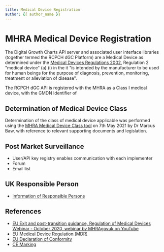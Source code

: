 ```yaml
---
title: Medical Device Registration
author: {{ author_name }}
---
```


# MHRA Medical Device Registration

The Digital Growth Charts API server and associated user interface libraries (together termed the RCPCH dGC Platform) are a Medical Device as determined under the [Medical Devices Regulations 2002](https://www.legislation.gov.uk/uksi/2002/618/regulation/2/made), Regulation 2 "medical device" (a) (i) in the it "is intended by the manufacturer to be used for human beings for the purpose of diagnosis, prevention, monitoring, treatment or alleviation of disease".

The RCPCH dGC API is registered with the MHRA as a Class I medical device, with the GMDN Identifier of 



## Determination of Medical Device Class

Determination of the class of medical device applicable was performed using the [MHRA Medical Device Class tool](https://assets.publishing.service.gov.uk/government/uploads/system/uploads/attachment_data/file/957090/Software_flow_chart_Ed_1-07b-UKCA__002__FINAL.pdf) on 7th May 2021 by Dr Marcus Baw, with reference to relevant supporting documents and legislation.


## Post Market Surveillance

* User/API key registry enables communication with each implementer
* Forum
* Email list

## UK Responsible Person


* [Information of Responsible Persons](https://www.gov.uk/guidance/regulating-medical-devices-in-the-uk#responsible
)
## References

* [EU Exit and post-transition guidance, Regulation of Medical Devices Webinar - October 2020, webinar by MHRAgovuk on YouTube](https://www.youtube.com/watch?v=Q_g8xonsLpQ)
* [EU Medical Device Regulation (MDR)]()
* [EU Declaration of Conformity]()
* [CE Marking]()